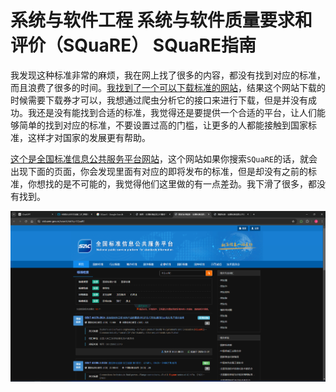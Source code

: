 系统与软件工程 系统与软件质量要求和评价（SQuaRE） SQuaRE指南
============================================================

我发现这种标准非常的麻烦，我在网上找了很多的内容，都没有找到对应的标准，而且浪费了很多的时间。[我找到了一个可以下载标准的网站](https://www.bzpt.com/)，结果这个网站下载的时候需要下载券才可以，我想通过爬虫分析它的接口来进行下载，但是并没有成功。我还是没有能找到合适的标准，我觉得还是要提供一个合适的平台，让人们能够简单的找到对应的标准，不要设置过高的门槛，让更多的人都能接触到国家标准，这样才对国家的发展更有帮助。

[这个是全国标准信息公共服务平台网站](https://std.samr.gov.cn/)，这个网站如果你搜索`SQuaRE`的话，就会出现下面的页面，你会发现里面有对应的即将发布的标准，但是却没有之前的标准，你想找的是不可能的，我觉得他们这里做的有一点差劲。我下滑了很多，都没有找到。

![image-20240904091404858](https://raw.githubusercontent.com/Cipivious/my_try/main/img/image-20240904091404858.png)